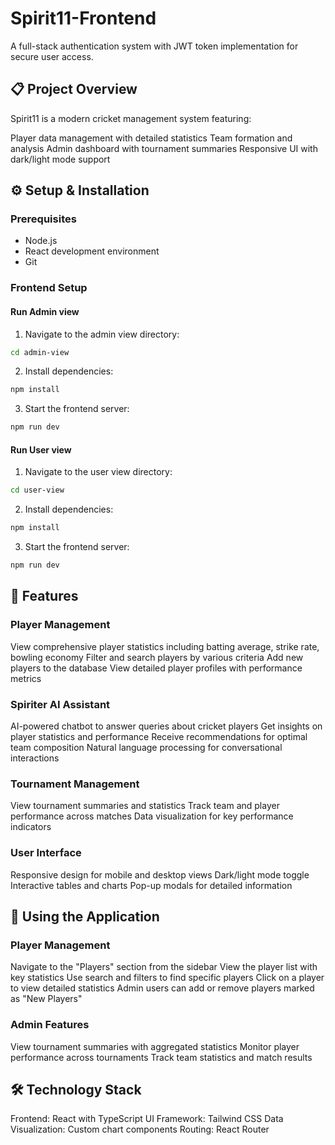 # Spirit11-Frontend

A full-stack authentication system with JWT token implementation for secure user access.

## 📋 Project Overview

Spirit11 is a modern cricket management system featuring:

Player data management with detailed statistics
Team formation and analysis
Admin dashboard with tournament summaries
Responsive UI with dark/light mode support

## ⚙️ Setup & Installation

### Prerequisites

- Node.js
- React development environment
- Git

### Frontend Setup

#### Run Admin view

1. Navigate to the admin view directory:

```sh
cd admin-view
```

2. Install dependencies:

```sh
npm install
```

3. Start the frontend server:

```sh
npm run dev
```

#### Run User view

1. Navigate to the user view directory:

```sh
cd user-view
```

2. Install dependencies:

```sh
npm install
```

3. Start the frontend server:

```sh
npm run dev
```

## 🚀 Features

### Player Management

View comprehensive player statistics including batting average, strike rate, bowling economy
Filter and search players by various criteria
Add new players to the database
View detailed player profiles with performance metrics

### Spiriter AI Assistant

AI-powered chatbot to answer queries about cricket players
Get insights on player statistics and performance
Receive recommendations for optimal team composition
Natural language processing for conversational interactions

### Tournament Management

View tournament summaries and statistics
Track team and player performance across matches
Data visualization for key performance indicators

### User Interface

Responsive design for mobile and desktop views
Dark/light mode toggle
Interactive tables and charts
Pop-up modals for detailed information

## 🧪 Using the Application

### Player Management

Navigate to the "Players" section from the sidebar
View the player list with key statistics
Use search and filters to find specific players
Click on a player to view detailed statistics
Admin users can add or remove players marked as "New Players"

### Admin Features

View tournament summaries with aggregated statistics
Monitor player performance across tournaments
Track team statistics and match results

## 🛠️ Technology Stack

Frontend: React with TypeScript
UI Framework: Tailwind CSS
Data Visualization: Custom chart components
Routing: React Router

```

```
